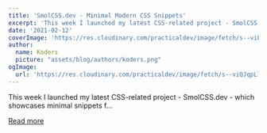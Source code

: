 ```yaml
---
title: 'SmolCSS.dev - Minimal Modern CSS Snippets'
excerpt: 'This week I launched my latest CSS-related project - SmolCSS.dev - which showcases minimal snippets f...'
date: '2021-02-12'
coverImage: 'https://res.cloudinary.com/practicaldev/image/fetch/s--viQJqpLl--/c_imagga_scale,f_auto,fl_progressive,h_420,q_auto,w_1000/https://dev-to-uploads.s3.amazonaws.com/i/dopki1gw9fk86nmi1xie.png'
author:
  name: Koders
  picture: "assets/blog/authors/koders.png"
ogImage:
  url: 'https://res.cloudinary.com/practicaldev/image/fetch/s--viQJqpLl--/c_imagga_scale,f_auto,fl_progressive,h_420,q_auto,w_1000/https://dev-to-uploads.s3.amazonaws.com/i/dopki1gw9fk86nmi1xie.png'
---
```


This week I launched my latest CSS-related project - SmolCSS.dev - which showcases minimal snippets f...

[Read more](https://dev.to/5t3ph/smolcss-dev-minimal-modern-css-snippets-4310)
